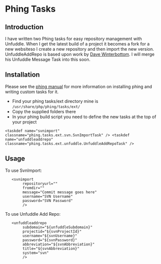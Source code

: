 # Phing Tasks
## Introduction
I have written two Phing tasks for easy repository management with Unfuddle.  When I get the latest build of a project it becomes a fork for a new websiteso I create a new repository and then import the new version.  UnfuddleAddRepo is based upon work by [Dave Winterbottom][daveblog].  I will merge his Unfuddle Message Task into this soon.
## Installation
Please see the [phing manual][phingmanual] for more information on installing phing and writing custom tasks for it.

* Find your phing tasks/ext directory mine is ``/usr/share/php/phing/tasks/ext/``
* Copy the supplied folders there
* In your phing build script you need to define the new tasks at the top of your project

``<taskdef name="svnimport" classname="phing.tasks.ext.svn.SvnImportTask" />
<taskdef name="unfuddleaddrepo" classname="phing.tasks.ext.unfuddle.UnfuddleAddRepoTask" />``

## Usage
To use SvnImport:

       <svnimport
            repositoryurl=""
            fromdir=""
            message="Commit message goes here"
            username="SVN Username"
            password="SVN Password"
            />

To use Unfuddle Add Repo:

       <unfuddleaddrepo
            subdomain="${unfuddleSubdomain}"
            projectid="${svnProjectId}"
            username="${svnUsername}"
            password="${svnPassword}"
            abbreviation="${svnAbbreviation}"
            title="${svnAbbreviation}"
            system="svn"
            />
[phingmanual]: http://phing.info/docs/guide/current/
[daveblog]: http://codeinthehole.com/archives/15-Phing-task-to-create-an-Unfuddle-message.html
